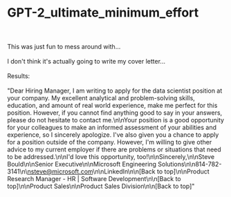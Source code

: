 # GPT-2_ultimate_minimum_effort </br></br>
This was just fun to mess around with... </br></br>
I don't think it's actually going to write my cover letter...</br></br>
Results:</br></br> "Dear Hiring Manager, I am writing to apply for the data scientist position at your company. My excellent analytical and problem-solving skills, education, and amount of real world experience, make me perfect for this position. However, if you cannot find anything good to say in your answers, please do not hesitate to contact me.\n\nYour position is a good opportunity for your colleagues to make an informed assessment of your abilities and experience, so I sincerely apologize. I've also given you a chance to apply for a position outside of the company. However, I'm willing to give other advice to my current employer if there are problems or situations that need to be addressed.\n\nI'd love this opportunity, too!\n\nSincerely,\n\nSteve Bould\n\nSenior Executive\n\nMicrosoft Engineering Solutions\n\n814-782-3141\n\nsteve@microsoft.com\n\nLinkedIn\n\n[Back to top]\n\nProduct Research Manager - HR | Software Development\n\n[Back to top]\n\nProduct Sales\n\nProduct Sales Division\n\n[Back to top]"
